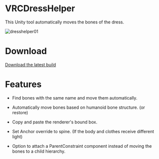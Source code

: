 # VRCDressHelper

This Unity tool automatically moves the bones of the dress.

![dresshelper01](https://user-images.githubusercontent.com/89522358/142358810-7ad07b46-f366-4a76-af2e-173ec8930d5d.png)


# Download

<a id="raw-url" href="https://github.com/qyumingdev/VRCDressHelper/releases/download/v0.4/VRCDressHelper.v0.4.Package.unitypackage">Download the latest build</a>


# Features

- Find bones with the same name and move them automatically.

- Automatically move bones based on humanoid bone structure. (or restore)

- Copy and paste the renderer's bound box.

- Set Anchor override to spine. (If the body and clothes receive different light)

- Option to attach a ParentConstraint component instead of moving the bones to a child hierarchy.


